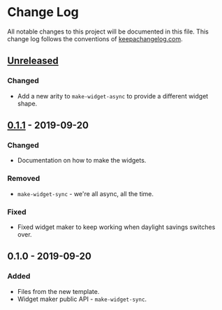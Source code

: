 # Change Log
All notable changes to this project will be documented in this file. This change log follows the conventions of [keepachangelog.com](http://keepachangelog.com/).

## [Unreleased]
### Changed
- Add a new arity to `make-widget-async` to provide a different widget shape.

## [0.1.1] - 2019-09-20
### Changed
- Documentation on how to make the widgets.

### Removed
- `make-widget-sync` - we're all async, all the time.

### Fixed
- Fixed widget maker to keep working when daylight savings switches over.

## 0.1.0 - 2019-09-20
### Added
- Files from the new template.
- Widget maker public API - `make-widget-sync`.

[Unreleased]: https://github.com/your-name/wireguard-switcher/compare/0.1.1...HEAD
[0.1.1]: https://github.com/your-name/wireguard-switcher/compare/0.1.0...0.1.1
